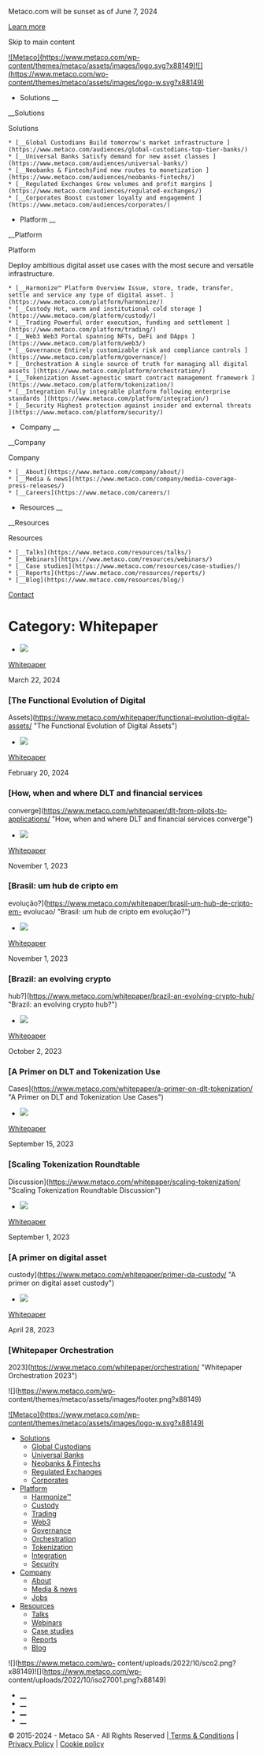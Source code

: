 Metaco.com will be sunset as of June 7, 2024

[Learn more](https://ripple.com/solutions/digital-asset-custody/ "Learn more")

Skip to main content

[![Metaco](https://www.metaco.com/wp-
content/themes/metaco/assets/images/logo.svg?x88149)![](https://www.metaco.com/wp-
content/themes/metaco/assets/images/logo-w.svg?x88149)](https://www.metaco.com)

  * Solutions __

__Solutions

Solutions

    * [__Global Custodians Build tomorrow's market infrastructure ](https://www.metaco.com/audiences/global-custodians-top-tier-banks/)
    * [__Universal Banks Satisfy demand for new asset classes ](https://www.metaco.com/audiences/universal-banks/)
    * [__Neobanks & FintechsFind new routes to monetization ](https://www.metaco.com/audiences/neobanks-fintechs/)
    * [__Regulated Exchanges Grow volumes and profit margins ](https://www.metaco.com/audiences/regulated-exchanges/)
    * [__Corporates Boost customer loyalty and engagement ](https://www.metaco.com/audiences/corporates/)

  * Platform __

__Platform

Platform

Deploy ambitious digital asset use cases with the most secure and versatile
infrastructure.

    * [__Harmonize™ Platform Overview Issue, store, trade, transfer, settle and service any type of digital asset. ](https://www.metaco.com/platform/harmonize/)
    * [__Custody Hot, warm and institutional cold storage ](https://www.metaco.com/platform/custody/)
    * [__Trading Powerful order execution, funding and settlement ](https://www.metaco.com/platform/trading/)
    * [__Web3 Web3 Portal spanning NFTs, DeFi and DApps ](https://www.metaco.com/platform/web3/)
    * [__Governance Entirely customizable risk and compliance controls ](https://www.metaco.com/platform/governance/)
    * [__Orchestration A single source of truth for managing all digital assets ](https://www.metaco.com/platform/orchestration/)
    * [__Tokenization Asset-agnostic smart contract management framework ](https://www.metaco.com/platform/tokenization/)
    * [__Integration Fully integrable platform following enterprise standards ](https://www.metaco.com/platform/integration/)
    * [__Security Highest protection against insider and external threats ](https://www.metaco.com/platform/security/)

  * Company __

__Company

Company

    * [__About](https://www.metaco.com/company/about/)
    * [__Media & news](https://www.metaco.com/company/media-coverage-press-releases/)
    * [__Careers](https://www.metaco.com/careers/)

  * Resources __

__Resources

Resources

    * [__Talks](https://www.metaco.com/resources/talks/)
    * [__Webinars](https://www.metaco.com/resources/webinars/)
    * [__Case studies](https://www.metaco.com/resources/case-studies/)
    * [__Reports](https://www.metaco.com/resources/reports/)
    * [__Blog](https://www.metaco.com/resources/blog/)

[Contact](https://www.metaco.com/contact/ "Contact")

# Category: Whitepaper

  * ![](https://www.metaco.com/wp-content/uploads/2024/03/the-functional-evolution-report-lp-07-640x640.png?x88149)

[Whitepaper](https://www.metaco.com/category/whitepaper/)

March 22, 2024

### [The Functional Evolution of Digital
Assets](https://www.metaco.com/whitepaper/functional-evolution-digital-assets/
"The Functional Evolution of Digital Assets")

  * ![](https://www.metaco.com/wp-content/uploads/2024/02/dlt-lp_dlt-fb-1080-01-copy-640x640.png?x88149)

[Whitepaper](https://www.metaco.com/category/whitepaper/)

February 20, 2024

### [How, when and where DLT and financial services
converge](https://www.metaco.com/whitepaper/dlt-from-pilots-to-applications/
"How, when and where DLT and financial services converge")

  * ![](https://www.metaco.com/wp-content/uploads/2023/12/website-brochure-brazil-pt-1000-07-1-640x640.png?x88149)

[Whitepaper](https://www.metaco.com/category/whitepaper/)

November 1, 2023

### [Brasil: um hub de cripto em
evolução?](https://www.metaco.com/whitepaper/brasil-um-hub-de-cripto-em-
evolucao/ "Brasil: um hub de cripto em evolução?")

  * ![](https://www.metaco.com/wp-content/uploads/2023/11/website-brochure-brazil-06-650-640x640.png?x88149)

[Whitepaper](https://www.metaco.com/category/whitepaper/)

November 1, 2023

### [Brazil: an evolving crypto
hub?](https://www.metaco.com/whitepaper/brazil-an-evolving-crypto-hub/
"Brazil: an evolving crypto hub?")

  * ![](https://www.metaco.com/wp-content/uploads/2023/10/dlt-and-tokenization-paper-metaco-640x640.png?x88149)

[Whitepaper](https://www.metaco.com/category/whitepaper/)

October 2, 2023

### [A Primer on DLT and Tokenization Use
Cases](https://www.metaco.com/whitepaper/a-primer-on-dlt-tokenization/ "A
Primer on DLT and Tokenization Use Cases")

  * ![](https://www.metaco.com/wp-content/uploads/2023/09/coverindustry-leaders-roundtable-webste_lp-02-1-640x640.png?x88149)

[Whitepaper](https://www.metaco.com/category/whitepaper/)

September 15, 2023

### [Scaling Tokenization Roundtable
Discussion](https://www.metaco.com/whitepaper/scaling-tokenization/ "Scaling
Tokenization Roundtable Discussion")

  * ![](https://www.metaco.com/wp-content/uploads/2023/09/cover-mockup-primer-da-custody-640x640.png?x88149)

[Whitepaper](https://www.metaco.com/category/whitepaper/)

September 1, 2023

### [A primer on digital asset
custody](https://www.metaco.com/whitepaper/primer-da-custody/ "A primer on
digital asset custody")

  * ![](https://www.metaco.com/wp-content/uploads/2023/02/metaco-white-paper-orchestration-640x640.png?x88149)

[Whitepaper](https://www.metaco.com/category/whitepaper/)

April 28, 2023

### [Whitepaper Orchestration
2023](https://www.metaco.com/whitepaper/orchestration/ "Whitepaper
Orchestration 2023")

![](https://www.metaco.com/wp-
content/themes/metaco/assets/images/footer.png?x88149)

[![Metaco](https://www.metaco.com/wp-
content/themes/metaco/assets/images/logo-w.svg?x88149)](https://www.metaco.com)

  * [Solutions](https://www.metaco.com/audiences/)
    * [Global Custodians](https://www.metaco.com/audiences/global-custodians-top-tier-banks/)
    * [Universal Banks](https://www.metaco.com/audiences/universal-banks/)
    * [Neobanks & Fintechs](https://www.metaco.com/audiences/neobanks-fintechs/)
    * [Regulated Exchanges](https://www.metaco.com/audiences/regulated-exchanges/)
    * [Corporates](https://www.metaco.com/audiences/corporates/)
  * [Platform](https://www.metaco.com/platform/)
    * [Harmonize™](https://www.metaco.com/platform/harmonize/)
    * [Custody](https://www.metaco.com/platform/custody/)
    * [Trading](https://www.metaco.com/platform/trading/)
    * [Web3](https://www.metaco.com/platform/web3/)
    * [Governance](https://www.metaco.com/platform/governance/)
    * [Orchestration](https://www.metaco.com/platform/orchestration/)
    * [Tokenization](https://www.metaco.com/platform/tokenization/)
    * [Integration](https://www.metaco.com/platform/integration/)
    * [Security](https://www.metaco.com/platform/security/)
  * [Company](https://www.metaco.com/company/media-coverage-press-releases/)
    * [About](https://www.metaco.com/company/about/)
    * [Media & news](https://www.metaco.com/company/media-coverage-press-releases/)
    * [Jobs](https://www.metaco.com/jobs/)
  * [Resources](https://www.metaco.com/resources/)
    * [Talks](https://www.metaco.com/resources/talks/)
    * [Webinars](https://www.metaco.com/resources/webinars/)
    * [Case studies](https://www.metaco.com/resources/case-studies/)
    * [Reports](https://www.metaco.com/resources/reports/)
    * [Blog](https://www.metaco.com/resources/blog/)

![](https://www.metaco.com/wp-
content/uploads/2022/10/sco2.png?x88149)![](https://www.metaco.com/wp-
content/uploads/2022/10/iso27001.png?x88149)

  * [__](https://www.twitter.com/metaco_sa "Twitter: Follow Metaco \(open in new window\)")
  * [__](https://www.linkedin.com/company/metaco-ag/ "Linkedin: Follow Metaco \(open in new window\)")
  * [__](https://www.youtube.com/channel/UC4MLOKnJD9bXfHVXMnHM7ow "Youtube: Follow Metaco \(open in new window\)")
  * [__](https://open.spotify.com/show/0IiI7iftR3F3RqinfJbpRT "Spotify: Follow Metaco \(open in new window\)")

© 2015-2024 - Metaco SA - All Rights Reserved |[ Terms & Conditions](https://www.metaco.com/terms-conditions/) | [Privacy Policy](https://www.metaco.com/privacy-policy/) | [Cookie policy](https://www.metaco.com/cookie-policy/)

